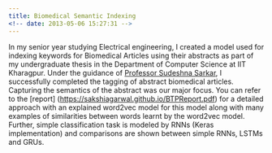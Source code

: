 ```yaml
---
title: Biomedical Semantic Indexing
<!-- date: 2013-05-06 15:27:31 -->
---
```


In my senior year studying Electrical engineering, I created a model used for indexing keywords for Biomedical Articles using their abstracts as part of my undergraduate thesis in the Department of Computer Science at IIT Kharagpur. Under the guidance of [Professor Sudeshna Sarkar](http://cse.iitkgp.ac.in/~sudeshna/), I successfully completed the tagging of abstract biomedical articles. Capturing the semantics of the abstract was our major focus. You can refer to the [report] (https://sakshiagarwal.github.io/BTPReport.pdf) for a detailed approach with an explained word2vec model for this model along with many examples of similarities between words learnt by the word2vec model. Further, simple classification task is modeled by RNNs (Keras implementation) and comparisons are shown between simple RNNs, LSTMs and GRUs.
